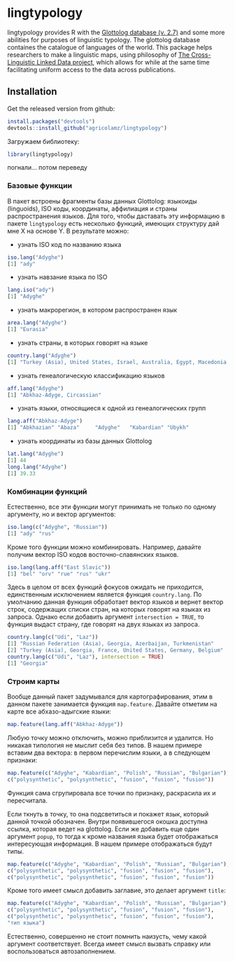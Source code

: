 # lingtypology

lingtypology provides R with the [Glottolog database (v. 2.7)](http://glottolog.org/) and some more abilities for purposes of linguistic typology. The glottolog database containes the catalogue of languages of the world. This package helps researchers to make a linguistic maps, using philosophy of [The Cross-Linguistic Linked Data project](http://clld.org/), which allows for while at the same time facilitating uniform access to the data across publications.

## Installation

Get the released version from github:

```R
install.packages("devtools")
devtools::install_github("agricolamz/lingtypology")
```

Загружаем библиотеку:
```R
library(lingtypology)
```
погнали... потом переведу

### Базовые функции
В пакет встроены фрагменты базы данных Glottolog: языкоиды (linguoids), ISO коды, координаты, аффилиация и страны распространения языков. Для того, чтобы даставать эту информацию в пакете `lingtypology` есть несколько функций, имеющих структуру дай мне X на основе Y. В результате можно:

- узнать ISO код по названию языка
```R
iso.lang("Adyghe")
[1] "ady"
```
- узнать навзание языка по ISO
```R
lang.iso("ady")
[1] "Adyghe"
```
- узнать макрорегион, в котором распространен язык
```R
area.lang("Adyghe")
[1] "Eurasia"
```
- узнать страны, в которых говорят на языке
```R
country.lang("Adyghe")
[1] "Turkey (Asia), United States, Israel, Australia, Egypt, Macedonia, France, Russian Federation (Asia), Netherlands, Germany, Syria, Jordan, Iraq"
```
- узнать генеалогическую классификацию языков
```R
aff.lang("Adyghe")
[1] "Abkhaz-Adyge, Circassian"
```
- узнать языки, относящиеся к одной из генеалогических групп
```R
lang.aff("Abkhaz-Adyge")
[1] "Abkhazian" "Abaza"     "Adyghe"   "Kabardian" "Ubykh" 
```
- узнать координаты из базы данных Glottolog
```R
lat.lang("Adyghe")
[1] 44
long.lang("Adyghe")
[1] 39.33
```

### Комбинации функций
Естественно, все эти функции могут принимать не только по одному аргументу, но и вектор аргументов:
```R
iso.lang(c("Adyghe", "Russian"))
[1] "ady" "rus"
```
Кроме того функции можно комбинировать. Например, давайте получим вектор ISO кодов восточно-славянских языков.
```R
iso.lang(lang.aff("East Slavic"))
[1] "bel" "orv" "rue" "rus" "ukr"
```
Здесь в целом от всех функций фокусов ожидать не приходится, единственным исключением является функция `country.lang`. По умолчанию данная функция обработает вектор языков и вернет вектор строк, содержащих списки стран, на которых говорят на языках из запроса. Однако если добавить аргумент `intersection = TRUE`, то функция выдаст страну, где говорят на двух языках из запроса.
```R
country.lang(c("Udi", "Laz"))
[1] "Russian Federation (Asia), Georgia, Azerbaijan, Turkmenistan"   
[2] "Turkey (Asia), Georgia, France, United States, Germany, Belgium"
country.lang(c("Udi", "Laz"), intersection = TRUE)
[1] "Georgia"
```

### Строим карты
Вообще данный пакет задумывался для картографирования, этим в данном пакете занимается функция `map.feature`. Давайте отметим на карте все абхазо-адыгские языки:
```R
map.feature(lang.aff("Abkhaz-Adyge"))
```
Любую точку можно отключить, можно приблизится и удалится. Но никакая типология не мыслит себя без типов. В нашем примере вставим два вектора: в первом перечислим языки, а в следующем признаки:
```R
map.feature(c("Adyghe", "Kabardian", "Polish", "Russian", "Bulgarian"),
c("polysynthetic", "polysynthetic", "fusion", "fusion", "fusion"))
```
Функция сама сгрупировала все точки по признаку, раскрасила их и пересчитала.

Если ткнуть в точку, то она подсветиться и покажет язык, который данной точкой обозначен. Внутри появившегося окошка доступна ссылка, которая ведет на glottolog. Если же добавить еще один аргумент `popup`, то тогда к кроме названия языка будет отображаться интересующая информация. В нашем примере отображаться будут типы.
```R
map.feature(c("Adyghe", "Kabardian", "Polish", "Russian", "Bulgarian"),
c("polysynthetic", "polysynthetic", "fusion", "fusion", "fusion"),
c("polysynthetic", "polysynthetic", "fusion", "fusion", "fusion"))
```
Кроме того имеет смысл добавить заглавие, это делает аргумент `title`:
```R
map.feature(c("Adyghe", "Kabardian", "Polish", "Russian", "Bulgarian"),
c("polysynthetic", "polysynthetic", "fusion", "fusion", "fusion"),
c("polysynthetic", "polysynthetic", "fusion", "fusion", "fusion"),
"тип языка")
```
Естественно, совершенно не стоит помнить наизусть, чему какой аргумент соответствует. Всегда имеет смысл вызвать справку или воспользоваться автозаполнением.
